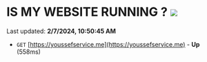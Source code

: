 # IS MY WEBSITE RUNNING ? [![](https://img.shields.io/static/v1?label=Sponsor&message=%E2%9D%A4&logo=GitHub&color=%23fe8e86)](https://github.com/sponsors/<username>)

Last updated: **2/7/2024, 10:50:45 AM**

- `GET` [https://youssefservice.me](https://youssefservice.me) - **Up** (558ms)
